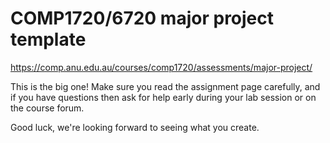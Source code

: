 # COMP1720/6720 major project template

https://comp.anu.edu.au/courses/comp1720/assessments/major-project/


This is the big one! Make sure you read the assignment page carefully, and if you have questions then ask for help early during your lab session or on the course forum.

Good luck, we're looking forward to seeing what you create.
